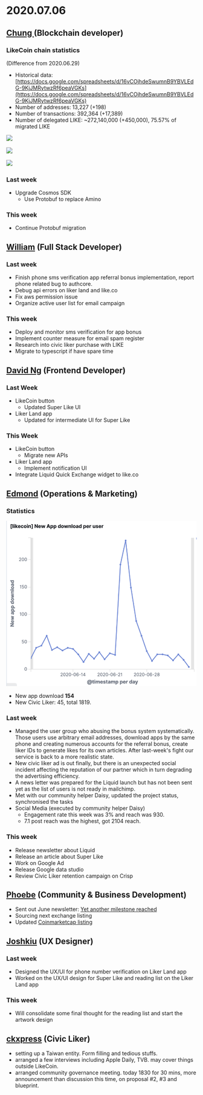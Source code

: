 # 2020.07.06

## [Chung ](https://like.co/chungwu)(Blockchain developer)

### LikeCoin chain statistics

(Difference from 2020.06.29)

* Historical data: [https://docs.google.com/spreadsheets/d/16vCOjhdeSwumnB9YBVLEdG-9KjJMRytwzRf6peaVGKs](https://docs.google.com/spreadsheets/d/16vCOjhdeSwumnB9YBVLEdG-9KjJMRytwzRf6peaVGKs)
* Number of addresses: 13,227 (+198)
* Number of transactions: 392,364 (+17,389)
* Number of delegated LIKE: \~272,140,000 (+450,000), 75.57% of migrated LIKE

![](<../../../../.gitbook/assets/image (90).png>)

![](<../../../../.gitbook/assets/image (8).png>)

![](<../../../../.gitbook/assets/image (43).png>)

### Last week

* Upgrade Cosmos SDK
  * Use Protobuf to replace Amino

### This week

* Continue Protobuf migration



## [William](https://like.co/williamchong007) (Full Stack Developer)

### Last week

* Finish phone sms verification app referral bonus implementation, report phone related bug to authcore.
* Debug api errors on liker land and like.co
* Fix aws permission issue
* Organize active user list for email campaign

### This week

* Deploy and monitor sms verification for app bonus
* Implement counter measure for email spam register
* Research into civic liker purchase with LIKE
* Migrate to typescript if have spare time

## [David Ng](https://github.com/nwingt) (Frontend Developer)

### Last Week

* LikeCoin button
  * Updated Super Like UI
* Liker Land app
  * Updated for intermediate UI for Super Like

### **This Week**

* LikeCoin button
  * Migrate new APIs
* Liker Land app
  * Implement notification UI
* Integrate Liquid Quick Exchange widget to like.co

## [E**dmond**](https://like.co/edmondyu) **(Operations & Marketing)**

### **Statistics**

![New App download in last 30 days ](<../../../../.gitbook/assets/image (33) (1).png>)

* New app download **154**
* New Civic Liker: 45, total 1819. &#x20;

### **Last week**

* Managed the user group who abusing the bonus system systematically.   Those users use arbitrary email addresses, download apps by the same phone and creating numerous accounts for the referral bonus, create liker IDs to generate likes for its own articles.  After last-week's fight our service is back to a more realistic state.
* New civic liker ad is out finally, but there is an unexpected social incident affecting the reputation of our partner which in turn degrading the advertising efficiency. &#x20;
* A news letter was prepared for the Liquid launch but has not been sent yet as the list of users is not ready in mailchimp. &#x20;
* Met with our community helper Daisy, updated the project status, synchronised the tasks &#x20;
* Social Media (executed by community helper Daisy)
  * Engagement rate this week was 3% and reach was 930.
  * 7.1 post reach was the highest, got 2104 reach.

### This week

* Release newsletter about Liquid
* Release an article about Super Like
* Work on Google Ad
* Release Google data studio
* Review Civic Liker retention campaign on Crisp

## [Phoebe](https://like.co/phoebe\_fb) (Community & Business Development) <a href="#fbf6" id="fbf6"></a>

* Sent out June newsletter: [Yet another milestone reached](https://likecoin.substack.com/p/yet-another-milestone-reached)
* Sourcing next exchange listing
* Updated [Coinmarketcap listing](https://coinmarketcap.com/currencies/likecoin/markets)

## [Joshkiu](https://like.co/joshkiu) (UX Designer)

### Last week

* Designed the UX/UI for phone number verification on Liker Land app
* Worked on the UX/UI design for Super Like and reading list on the Liker Land app

### This week

* Will consolidate some final thought for the reading list and start the artwork design

## [ckxpress](https://like.co/ckxpress) (Civic Liker) <a href="#fbf6" id="fbf6"></a>

* setting up a Taiwan entity. Form filling and tedious stuffs.
* arranged a few interviews including Apple Daily, TVB. may cover things outside LikeCoin.
* arranged community governance meeting. today 1830 for 30 mins, more announcement than discussion this time, on proposal #2, #3 and blueprint.
